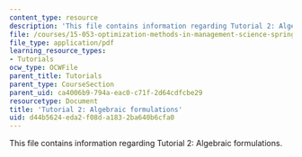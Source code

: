 ```yaml
---
content_type: resource
description: 'This file contains information regarding Tutorial 2: Algebraic formulations.'
file: /courses/15-053-optimization-methods-in-management-science-spring-2013/d44b5624eda2f08da1832ba640b6cfa0_MIT15_053S13_tut02.pdf
file_type: application/pdf
learning_resource_types:
- Tutorials
ocw_type: OCWFile
parent_title: Tutorials
parent_type: CourseSection
parent_uid: ca4006b9-794a-eac0-c71f-2d64cdfcbe29
resourcetype: Document
title: 'Tutorial 2: Algebraic formulations'
uid: d44b5624-eda2-f08d-a183-2ba640b6cfa0
---
```

This file contains information regarding Tutorial 2: Algebraic formulations.